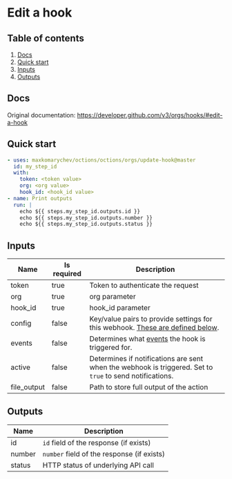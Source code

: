 # Edit a hook

## Table of contents

1. [Docs](#docs)
1. [Quick start](#quick-start)
1. [Inputs](#inputs)
1. [Outputs](#outputs)

<a name="quick-start" ></a>
## Docs

Original documentation: https://developer.github.com/v3/orgs/hooks/#edit-a-hook




<a name="quick start" ></a>
## Quick start

```yaml
- uses: maxkomarychev/octions/octions/orgs/update-hook@master
  id: my_step_id
  with:
    token: <token value>
    org: <org value>
    hook_id: <hook_id value>
- name: Print outputs
  run: |
    echo ${{ steps.my_step_id.outputs.id }}
    echo ${{ steps.my_step_id.outputs.number }}
    echo ${{ steps.my_step_id.outputs.status }}
```


<a name="inputs" ></a>
## Inputs

| Name | Is required | Description |
|---|---|---|
|token|true|Token to authenticate the request
|org|true|org parameter
|hook_id|true|hook_id parameter
|config|false|Key/value pairs to provide settings for this webhook. [These are defined below](https://developer.github.com/v3/orgs/hooks/#update-hook-config-params).
|events|false|Determines what [events](https://developer.github.com/v3/activity/events/types/) the hook is triggered for.
|active|false|Determines if notifications are sent when the webhook is triggered. Set to `true` to send notifications.
|file_output|false|Path to store full output of the action

<a name="outputs" ></a>
## Outputs

| Name | Description |
|---|---|
|id|`id` field of the response (if exists)|
|number|`number` field of the response (if exists)|
|status|HTTP status of underlying API call|

